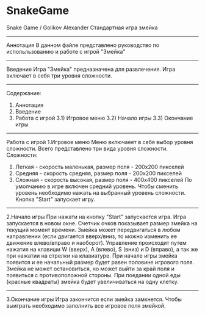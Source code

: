 # SnakeGame
Snake Game / Golikov Alexander 
Стандартная игра змейка
***
Аннотация
В данном файле представлено руководство по испольльзованию и работе с игрой "Змейка"
***
Введение
Игра "Змейка" предназначена для развлечения. Игра включает в себя три уровня сложности.
***
Содержание:
  1) Аннотация
  2) Введение
  3) Работа с игрой
    3.1) Игровое меню
    3.2) Начало игры
    3.3) Окончание игры
***
Работа с игрой
1.Игровое меню
Меню включаеет в себя выбор уровня сложности. Всего представлено три вида уровня сложности.
Сложности:
  1) Легкая - скорость маленькая, размер поля - 200x200 пикселей
  2) Средняя - скорость средняя, размер поля - 200x200 пикселей
  3) Сложная - скорость высокая, размер поля - 400x400 пикселей
По умолчанию в игре включен средний уровень. Чтобы сменить уровень необходимо нажать на выбранный уровень сложности.
Кнопка "Start" запускает игру.
***
2.Начало игры
При нажати на кнопку "Start" запускается игра. Игра запускается в новом окне. Счетчик очков показывает размер змейка на текущий момент времени. Змейка может передвигаться в любом направлении (если двигается вверх/вниз, то можно изменить ее движение влево/вправо и наоборот). Управление происходит путем нажатия на клавиши W (вверх), A (влево), S (вниз) и D (вправо), а так же при нажатии на стрелки на клавиатуре.
При начале игры змейка появится и ее начальный размер будет равен половине игрового поля. Змейка не может остановиться, но может выйти за край поля и появиться с противоположной стороны. При поедании одной еды (красные квадраты) змейка будет увеличиваться на одну клетку.
***
3.Окончание игры
Игра закончится если змейка замкнется.
Чтобы выиграть необходимо заполнить все игровое поля змейкой.

